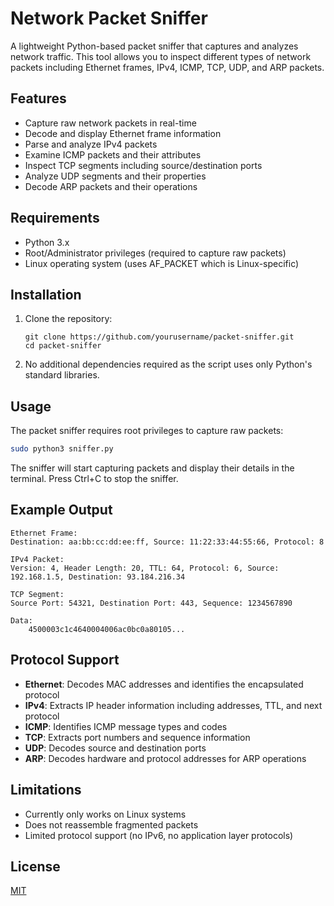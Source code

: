 # Network Packet Sniffer

A lightweight Python-based packet sniffer that captures and analyzes network traffic. This tool allows you to inspect different types of network packets including Ethernet frames, IPv4, ICMP, TCP, UDP, and ARP packets.

## Features

- Capture raw network packets in real-time
- Decode and display Ethernet frame information
- Parse and analyze IPv4 packets
- Examine ICMP packets and their attributes
- Inspect TCP segments including source/destination ports
- Analyze UDP segments and their properties
- Decode ARP packets and their operations

## Requirements

- Python 3.x
- Root/Administrator privileges (required to capture raw packets)
- Linux operating system (uses AF_PACKET which is Linux-specific)

## Installation

1. Clone the repository:
   ```
   git clone https://github.com/yourusername/packet-sniffer.git
   cd packet-sniffer
   ```

2. No additional dependencies required as the script uses only Python's standard libraries.

## Usage

The packet sniffer requires root privileges to capture raw packets:

```bash
sudo python3 sniffer.py
```

The sniffer will start capturing packets and display their details in the terminal. Press Ctrl+C to stop the sniffer.

## Example Output

```
Ethernet Frame:
Destination: aa:bb:cc:dd:ee:ff, Source: 11:22:33:44:55:66, Protocol: 8

IPv4 Packet:
Version: 4, Header Length: 20, TTL: 64, Protocol: 6, Source: 192.168.1.5, Destination: 93.184.216.34

TCP Segment:
Source Port: 54321, Destination Port: 443, Sequence: 1234567890

Data:
    4500003c1c4640004006ac0bc0a80105...
```

## Protocol Support

- **Ethernet**: Decodes MAC addresses and identifies the encapsulated protocol
- **IPv4**: Extracts IP header information including addresses, TTL, and next protocol
- **ICMP**: Identifies ICMP message types and codes
- **TCP**: Extracts port numbers and sequence information
- **UDP**: Decodes source and destination ports
- **ARP**: Decodes hardware and protocol addresses for ARP operations

## Limitations

- Currently only works on Linux systems
- Does not reassemble fragmented packets
- Limited protocol support (no IPv6, no application layer protocols)

## License

[MIT](LICENSE)
